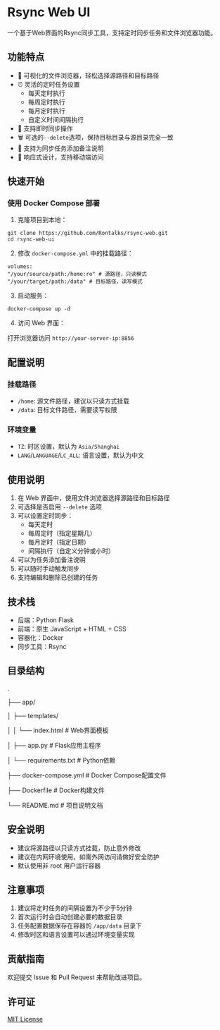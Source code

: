 # Rsync Web UI

一个基于Web界面的Rsync同步工具，支持定时同步任务和文件浏览器功能。

## 功能特点

- 📂 可视化的文件浏览器，轻松选择源路径和目标路径
- ⏰ 灵活的定时任务设置
  - 每天定时执行
  - 每周定时执行
  - 每月定时执行
  - 自定义时间间隔执行
- 🔄 支持即时同步操作
- 🗑️ 可选的`--delete`选项，保持目标目录与源目录完全一致
- 📝 支持为同步任务添加备注说明
- 📱 响应式设计，支持移动端访问

## 快速开始

### 使用 Docker Compose 部署

1. 克隆项目到本地：

  ```
  git clone https://github.com/Rontalks/rsync-web.git
  cd rsync-web-ui
  ```

  

2. 修改 `docker-compose.yml` 中的挂载路径：

  ```
  volumes:
  "/your/source/path:/home:ro" # 源路径，只读模式
  "/your/target/path:/data" # 目标路径，读写模式
  ```

  

3. 启动服务：

  ```
  docker-compose up -d
  ```

  

4. 访问 Web 界面：

打开浏览器访问 `http://your-server-ip:8856`

## 配置说明

### 挂载路径

- `/home`: 源文件路径，建议以只读方式挂载
- `/data`: 目标文件路径，需要读写权限

### 环境变量

- `TZ`: 时区设置，默认为 `Asia/Shanghai`
- `LANG`/`LANGUAGE`/`LC_ALL`: 语言设置，默认为中文

## 使用说明

1. 在 Web 界面中，使用文件浏览器选择源路径和目标路径
2. 可选择是否启用 `--delete` 选项
3. 可以设置定时同步：
   - 每天定时
   - 每周定时（指定星期几）
   - 每月定时（指定日期）
   - 间隔执行（自定义分钟或小时）
4. 可以为任务添加备注说明
5. 可以随时手动触发同步
6. 支持编辑和删除已创建的任务

## 技术栈

- 后端：Python Flask
- 前端：原生 JavaScript + HTML + CSS
- 容器化：Docker
- 同步工具：Rsync

## 目录结构
.

├── app/

│ ├── templates/

│ │ └── index.html # Web界面模板

│ ├── app.py # Flask应用主程序

│ └── requirements.txt # Python依赖

├── docker-compose.yml # Docker Compose配置文件

├── Dockerfile # Docker构建文件

└── README.md # 项目说明文档

## 安全说明

- 建议将源路径以只读方式挂载，防止意外修改
- 建议在内网环境使用，如需外网访问请做好安全防护
- 默认使用非 root 用户运行容器

## 注意事项

1. 建议将定时任务的间隔设置为不少于5分钟
2. 首次运行时会自动创建必要的数据目录
3. 任务配置数据保存在容器的 `/app/data` 目录下
4. 修改时区和语言设置可以通过环境变量实现

## 贡献指南

欢迎提交 Issue 和 Pull Request 来帮助改进项目。

## 许可证

[MIT License](LICENSE)